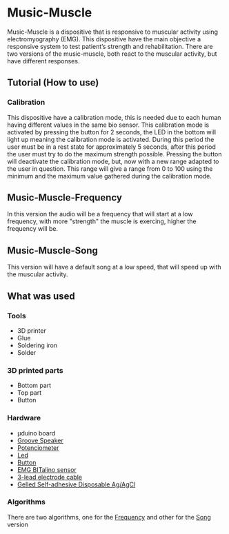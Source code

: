 # Music-Muscle
Music-Muscle is a dispositive that is responsive to muscular activity using electromyography (EMG). This dispositive have the main objective a responsive system to test patient’s strength and rehabilitation. There are two versions of the music-muscle, both react to the muscular activity, but have different responses.

## Tutorial (How to use)
### Calibration
This dispositive have a calibration mode, this is needed due to each human having different values in the same bio sensor. This calibration mode is activated by pressing the button for 2 seconds, the LED in the bottom will light up meaning the calibration mode is activated. During this period the user must be in a rest state for approximately 5 seconds, after this period the user must try to do the maximum strength possible. Pressing the button will deactivate the calibration mode, but, now with a new range adapted to the user in question. This range will give a range from 0 to 100 using the minimum and the maximum value gathered during the calibration mode.
## Music-Muscle-Frequency
In this version the audio will be a frequency that will start at a low frequency, with more "strength" the muscle is exercing, higher the frequency will be.
## Music-Muscle-Song
This version will have a default song at a low speed, that will speed up with the muscular activity.
## What was used

### Tools
- 3D printer
- Glue
- Soldering iron
- Solder
### 3D printed parts
- Bottom part
- Top part
- Button
### Hardware
- µduino board
- [Groove Speaker](http://wiki.seeedstudio.com/Grove-Speaker/)
- [Potenciometer](https://www.sparkfun.com/products/9806?_ga=2.258241545.2017274394.1565780560-1270259391.1560514473)
- [Led](https://plux.info/barebone-actuators/19-light-emitting-diode-led.html?search_query=LED&results=32)
- [Button](http://bitalino.com/datasheets/REVOLUTION_BTN_Sensor_Datasheet.pdf)
- [EMG BITalino sensor](https://bitalino.com/datasheets/EMG_Sensor_Datasheet.pdf)
- [3-lead electrode cable](https://plux.info/cables/226-3-lead-electrode-cable.html)
- [Gelled Self-adhesive Disposable Ag/AgCl](https://plux.info/electrodes/59-pre-gelled-self-adhesive-disposable-agagcl-eletrodes.html)
### Algorithms
There are two algorithms, one for the [Frequency](https://github.com/rotzila/music-muscle/tree/master/music-muscle-freq) and other for the [Song](https://github.com/rotzila/music-muscle/tree/master/music-muscle-song) version
